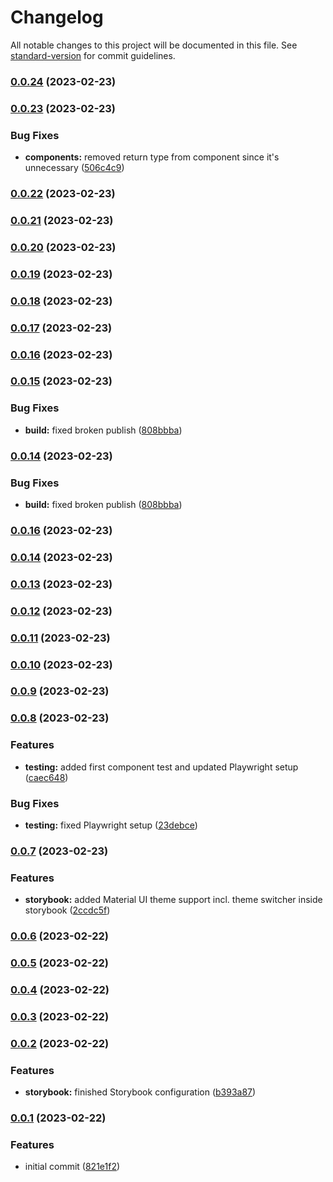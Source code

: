 # Changelog

All notable changes to this project will be documented in this file. See [standard-version](https://github.com/conventional-changelog/standard-version) for commit guidelines.

### [0.0.24](https://github.com/codingnomad-com/mui-components/compare/v0.0.23...v0.0.24) (2023-02-23)

### [0.0.23](https://github.com/codingnomad-com/mui-components/compare/v0.0.22...v0.0.23) (2023-02-23)


### Bug Fixes

* **components:** removed return type from component since it's unnecessary ([506c4c9](https://github.com/codingnomad-com/mui-components/commit/506c4c9b9a704c0f4f401f220ecc5907951010fd))

### [0.0.22](https://github.com/codingnomad-com/mui-components/compare/v0.0.21...v0.0.22) (2023-02-23)

### [0.0.21](https://github.com/codingnomad-com/mui-components/compare/v0.0.20...v0.0.21) (2023-02-23)

### [0.0.20](https://github.com/codingnomad-com/mui-components/compare/v0.0.19...v0.0.20) (2023-02-23)

### [0.0.19](https://github.com/codingnomad-com/mui-components/compare/v0.0.18...v0.0.19) (2023-02-23)

### [0.0.18](https://github.com/codingnomad-com/mui-components/compare/v0.0.17...v0.0.18) (2023-02-23)

### [0.0.17](https://github.com/codingnomad-com/mui-components/compare/v0.0.15...v0.0.17) (2023-02-23)

### [0.0.16](https://github.com/codingnomad-com/mui-components/compare/v0.0.15...v0.0.16) (2023-02-23)

### [0.0.15](https://github.com/codingnomad-com/mui-components/compare/v0.0.16...v0.0.15) (2023-02-23)


### Bug Fixes

* **build:** fixed broken publish ([808bbba](https://github.com/codingnomad-com/mui-components/commit/808bbba2ec1b67146f3bcd3770ec53663d89c46e))

### [0.0.14](https://github.com/codingnomad-com/mui-components/compare/v0.0.16...v0.0.14) (2023-02-23)


### Bug Fixes

* **build:** fixed broken publish ([808bbba](https://github.com/codingnomad-com/mui-components/commit/808bbba2ec1b67146f3bcd3770ec53663d89c46e))

### [0.0.16](https://github.com/codingnomad-com/mui-components/compare/v0.0.14...v0.0.16) (2023-02-23)

### [0.0.14](https://github.com/codingnomad-com/mui-components/compare/v0.0.13...v0.0.14) (2023-02-23)

### [0.0.13](https://github.com/codingnomad-com/mui-components/compare/v0.0.12...v0.0.13) (2023-02-23)

### [0.0.12](https://github.com/codingnomad-com/mui-components/compare/v0.0.11...v0.0.12) (2023-02-23)

### [0.0.11](https://github.com/codingnomad-com/mui-components/compare/v0.0.10...v0.0.11) (2023-02-23)

### [0.0.10](https://github.com/codingnomad-com/mui-components/compare/v0.0.9...v0.0.10) (2023-02-23)

### [0.0.9](https://github.com/codingnomad-com/mui-components/compare/v0.0.8...v0.0.9) (2023-02-23)

### [0.0.8](https://github.com/codingnomad-com/mui-components/compare/v0.0.7...v0.0.8) (2023-02-23)


### Features

* **testing:** added first component test and updated Playwright setup ([caec648](https://github.com/codingnomad-com/mui-components/commit/caec6484932758139e4e9a812d4b1f943ee42a24))


### Bug Fixes

* **testing:** fixed Playwright setup ([23debce](https://github.com/codingnomad-com/mui-components/commit/23debce15f83b99df58a5aa2ae642cbaa701fa83))

### [0.0.7](https://github.com/codingnomad-com/mui-components/compare/v0.0.6...v0.0.7) (2023-02-23)


### Features

* **storybook:** added Material UI theme support incl. theme switcher inside storybook ([2ccdc5f](https://github.com/codingnomad-com/mui-components/commit/2ccdc5f9ae124b46d8ca1cc40374248c2067137b))

### [0.0.6](https://github.com/codingnomad-com/mui-components/compare/v0.0.5...v0.0.6) (2023-02-22)

### [0.0.5](https://github.com/codingnomad-com/mui-components/compare/v0.0.4...v0.0.5) (2023-02-22)

### [0.0.4](https://github.com/codingnomad-com/mui-components/compare/v0.0.3...v0.0.4) (2023-02-22)

### [0.0.3](https://github.com/codingnomad-com/mui-components/compare/v0.0.2...v0.0.3) (2023-02-22)

### [0.0.2](https://github.com/codingnomad-com/mui-components/compare/v0.0.1...v0.0.2) (2023-02-22)

### Features

- **storybook:** finished Storybook configuration ([b393a87](https://github.com/codingnomad-com/mui-components/commit/b393a870fdce40994bbd47c8e23e9a80efa6448d))

### [0.0.1](https://github.com/codingnomad-com/mui-components/compare/v0.0.2...v0.0.1) (2023-02-22)

### Features

- initial commit ([821e1f2](https://github.com/codingnomad-com/mui-components/commit/821e1f29af3469d28a711ccdc4bb95857c24146c))
